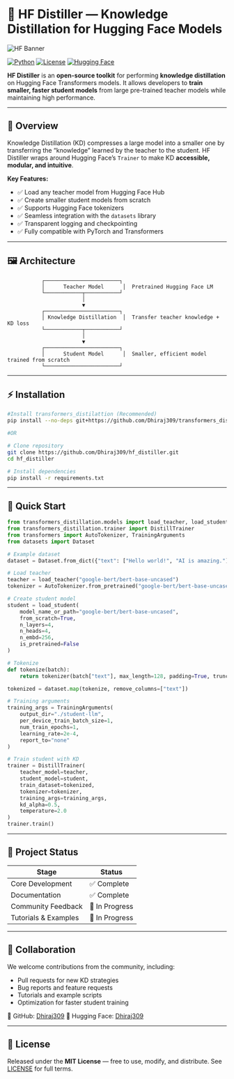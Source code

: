 # 🧪 HF Distiller — Knowledge Distillation for Hugging Face Models

![HF Banner](https://huggingface.co/front/assets/huggingface_logo.svg)

[![Python](https://img.shields.io/badge/python-3.9%2B-blue)](https://www.python.org/)
[![License](https://img.shields.io/badge/license-MIT-green)](LICENSE)
[![Hugging Face](https://img.shields.io/badge/huggingface-Dhiraj309-orange)](https://huggingface.co/Dhiraj309)

**HF Distiller** is an **open-source toolkit** for performing **knowledge distillation** on Hugging Face Transformers models. It allows developers to **train smaller, faster student models** from large pre-trained teacher models while maintaining high performance.

---

## 📖 Overview

Knowledge Distillation (KD) compresses a large model into a smaller one by transferring the “knowledge” learned by the teacher to the student. HF Distiller wraps around Hugging Face’s `Trainer` to make KD **accessible, modular, and intuitive**.

**Key Features:**

* ✅ Load any teacher model from Hugging Face Hub
* ✅ Create smaller student models from scratch
* ✅ Supports Hugging Face tokenizers
* ✅ Seamless integration with the `datasets` library
* ✅ Transparent logging and checkpointing
* ✅ Fully compatible with PyTorch and Transformers

---

## 🖼 Architecture

```text
           ┌────────────────────────┐
           │      Teacher Model      │  Pretrained Hugging Face LM
           └────────────┬───────────┘
                        │
                        ▼
           ┌────────────────────────┐
           │ Knowledge Distillation  │  Transfer teacher knowledge + KD loss
           └────────────┬───────────┘
                        │
                        ▼
           ┌────────────────────────┐
           │      Student Model      │  Smaller, efficient model trained from scratch
           └────────────────────────┘
```

---

## ⚡ Installation

```bash
#Install transformers_distilattion (Recommended)
pip install --no-deps git+https://github.com/Dhiraj309/transformers_distillation.git

#OR

# Clone repository
git clone https://github.com/Dhiraj309/hf_distiller.git
cd hf_distiller

# Install dependencies
pip install -r requirements.txt
```

---

## 🏃 Quick Start

```python
from transformers_distillation.models import load_teacher, load_student
from transformers_distillation.trainer import DistillTrainer
from transformers import AutoTokenizer, TrainingArguments
from datasets import Dataset

# Example dataset
dataset = Dataset.from_dict({"text": ["Hello world!", "AI is amazing."]})

# Load teacher
teacher = load_teacher("google-bert/bert-base-uncased")
tokenizer = AutoTokenizer.from_pretrained("google-bert/bert-base-uncased")

# Create student model
student = load_student(
    model_name_or_path="google-bert/bert-base-uncased",
    from_scratch=True,
    n_layers=4,
    n_heads=4,
    n_embd=256,
    is_pretrained=False
)

# Tokenize
def tokenize(batch):
    return tokenizer(batch["text"], max_length=128, padding=True, truncation=True)

tokenized = dataset.map(tokenize, remove_columns=["text"])

# Training arguments
training_args = TrainingArguments(
    output_dir="./student-llm",
    per_device_train_batch_size=1,
    num_train_epochs=1,
    learning_rate=2e-4,
    report_to="none"
)

# Train student with KD
trainer = DistillTrainer(
    teacher_model=teacher,
    student_model=student,
    train_dataset=tokenized,
    tokenizer=tokenizer,
    training_args=training_args,
    kd_alpha=0.5,
    temperature=2.0
)
trainer.train()
```

---

## 📂 Project Status

| Stage                | Status         |
| -------------------- | -------------- |
| Core Development     | ✅ Complete     |
| Documentation        | ✅ Complete     |
| Community Feedback   | 🚧 In Progress |
| Tutorials & Examples | 🚧 In Progress |

---

## 🤝 Collaboration

We welcome contributions from the community, including:

* Pull requests for new KD strategies
* Bug reports and feature requests
* Tutorials and example scripts
* Optimization for faster student training

🔗 GitHub: [Dhiraj309](https://github.com/Dhiraj309)
🔗 Hugging Face: [Dhiraj309](https://huggingface.co/Dhiraj309)

---

## 📜 License

Released under the **MIT License** — free to use, modify, and distribute. See [LICENSE](LICENSE) for full terms.
